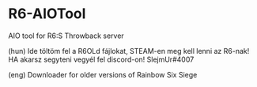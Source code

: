 # R6-AIOTool
AIO tool for R6:S Throwback server

(hun)
Ide töltöm fel a R6OLd fájlokat, STEAM-en meg kell lenni az R6-nak!
HA akarsz segyteni vegyél fel discord-on! SlejmUr#4007

(eng)
Downloader for older versions of Rainbow Six Siege

